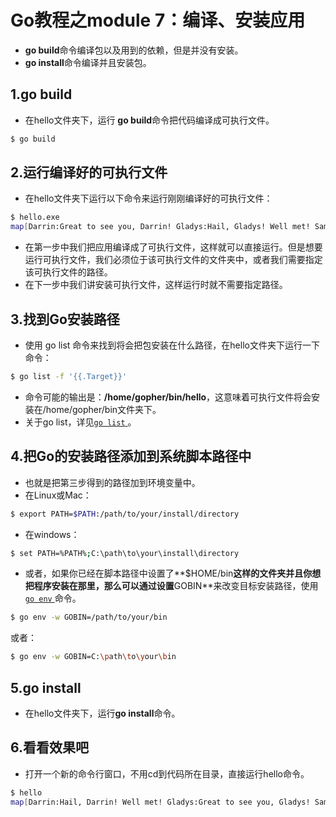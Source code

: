 # Go教程之module 7：编译、安装应用

- **go build**命令编译包以及用到的依赖，但是并没有安装。
- **go install**命令编译并且安装包。

## 1.go build

- 在hello文件夹下，运行 **go build**命令把代码编译成可执行文件。

```sh
$ go build
```

## 2.运行编译好的可执行文件

- 在hello文件夹下运行以下命令来运行刚刚编译好的可执行文件：

```sh
$ hello.exe
map[Darrin:Great to see you, Darrin! Gladys:Hail, Gladys! Well met! Samantha:Hail, Samantha! Well met!]
```

- 在第一步中我们把应用编译成了可执行文件，这样就可以直接运行。但是想要运行可执行文件，我们必须位于该可执行文件的文件夹中，或者我们需要指定该可执行文件的路径。
- 在下一步中我们讲安装可执行文件，这样运行时就不需要指定路径。

## 3.找到Go安装路径

- 使用 go list 命令来找到将会把包安装在什么路径，在hello文件夹下运行一下命令：

```sh
$ go list -f '{{.Target}}'
```

- 命令可能的输出是：**/home/gopher/bin/hello**，这意味着可执行文件将会安装在/home/gopher/bin文件夹下。
- 关于go list，详见[`go list` ](https://go.dev/cmd/go/#hdr-List_packages_or_modules)。

## 4.把Go的安装路径添加到系统脚本路径中

- 也就是把第三步得到的路径加到环境变量中。
- 在Linux或Mac：

```sh
$ export PATH=$PATH:/path/to/your/install/directory
```

- 在windows：

```sh
$ set PATH=%PATH%;C:\path\to\your\install\directory
```

- 或者，如果你已经在脚本路径中设置了**$HOME/bin**这样的文件夹并且你想把程序安装在那里，那么可以通过设置**GOBIN**来改变目标安装路径，使用 [`go env` ](https://go.dev/cmd/go/#hdr-Print_Go_environment_information)命令。

```sh
$ go env -w GOBIN=/path/to/your/bin
```

或者：

```sh
$ go env -w GOBIN=C:\path\to\your\bin
```



## 5.go install

- 在hello文件夹下，运行**go install**命令。

## 6.看看效果吧

- 打开一个新的命令行窗口，不用cd到代码所在目录，直接运行hello命令。

```sh
$ hello
map[Darrin:Hail, Darrin! Well met! Gladys:Great to see you, Gladys! Samantha:Hail, Samantha! Well met!]
```

